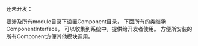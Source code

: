 还未开发：

要涉及所有module目录下设置Component目录，
下面所有的类继承ComponentInterface，
可以收集到系统中，提供给开发者使用。
方便所安装的所有Component方便其他模块调用。